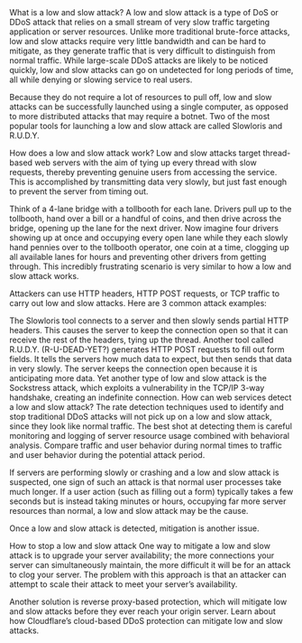 ##

What is a low and slow attack?
A low and slow attack is a type of DoS or DDoS attack that relies on a small stream of very slow traffic targeting application or server resources. Unlike more traditional brute-force attacks, low and slow attacks require very little bandwidth and can be hard to mitigate, as they generate traffic that is very difficult to distinguish from normal traffic. While large-scale DDoS attacks are likely to be noticed quickly, low and slow attacks can go on undetected for long periods of time, all while denying or slowing service to real users.

Because they do not require a lot of resources to pull off, low and slow attacks can be successfully launched using a single computer, as opposed to more distributed attacks that may require a botnet. Two of the most popular tools for launching a low and slow attack are called Slowloris and R.U.D.Y.

How does a low and slow attack work?
Low and slow attacks target thread-based web servers with the aim of tying up every thread with slow requests, thereby preventing genuine users from accessing the service. This is accomplished by transmitting data very slowly, but just fast enough to prevent the server from timing out.

Think of a 4-lane bridge with a tollbooth for each lane. Drivers pull up to the tollbooth, hand over a bill or a handful of coins, and then drive across the bridge, opening up the lane for the next driver. Now imagine four drivers showing up at once and occupying every open lane while they each slowly hand pennies over to the tollbooth operator, one coin at a time, clogging up all available lanes for hours and preventing other drivers from getting through. This incredibly frustrating scenario is very similar to how a low and slow attack works.

Attackers can use HTTP headers, HTTP POST requests, or TCP traffic to carry out low and slow attacks. Here are 3 common attack examples:

The Slowloris tool connects to a server and then slowly sends partial HTTP headers. This causes the server to keep the connection open so that it can receive the rest of the headers, tying up the thread.
Another tool called R.U.D.Y. (R-U-DEAD-YET?) generates HTTP POST requests to fill out form fields. It tells the servers how much data to expect, but then sends that data in very slowly. The server keeps the connection open because it is anticipating more data.
Yet another type of low and slow attack is the Sockstress attack, which exploits a vulnerability in the TCP/IP 3-way handshake, creating an indefinite connection.
How can web services detect a low and slow attack?
The rate detection techniques used to identify and stop traditional DDoS attacks will not pick up on a low and slow attack, since they look like normal traffic. The best shot at detecting them is careful monitoring and logging of server resource usage combined with behavioral analysis. Compare traffic and user behavior during normal times to traffic and user behavior during the potential attack period.

If servers are performing slowly or crashing and a low and slow attack is suspected, one sign of such an attack is that normal user processes take much longer. If a user action (such as filling out a form) typically takes a few seconds but is instead taking minutes or hours, occupying far more server resources than normal, a low and slow attack may be the cause.

Once a low and slow attack is detected, mitigation is another issue.

How to stop a low and slow attack
One way to mitigate a low and slow attack is to upgrade your server availability; the more connections your server can simultaneously maintain, the more difficult it will be for an attack to clog your server. The problem with this approach is that an attacker can attempt to scale their attack to meet your server’s availability.

Another solution is reverse proxy-based protection, which will mitigate low and slow attacks before they ever reach your origin server. Learn about how Cloudflare’s cloud-based DDoS protection can mitigate low and slow attacks.